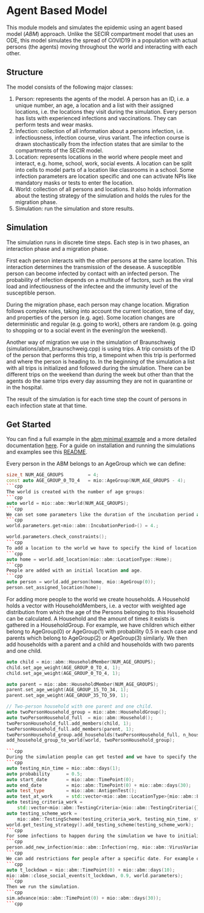 # Agent Based Model

This module models and simulates the epidemic using an agent based model (*ABM*) approach. Unlike the SECIR compartment model that uses an ODE, this model simulates the spread of COVID19 in a population with actual persons (the agents) moving throughout the world and interacting with each other.

## Structure

The model consists of the following major classes:

1. Person: represents the agents of the model. A person has an ID, i.e. a unique number, an age, a location and a list with their assigned locations, i.e. the locations they visit during the simulation. Every person has lists with experienced infections and vaccinations. They can perform tests and wear masks.
2. Infection: collection of all information about a persons infection, i.e. infectiousness, infection course, virus variant. The infection course is drawn stochastically from the infection states that are similar to the compartments of the SECIR model.
3. Location: represents locations in the world where people meet and interact, e.g. home, school, work, social events. A location can be split into cells to model parts of a location like classrooms in a school. Some infection parameters are location specific and one can activate NPIs like mandatory masks or tests to enter the location.
4. World: collection of all persons and locations. It also holds information about the testing strategy of the simulation and holds the rules for the migration phase.
5. Simulation: run the simulation and store results.

## Simulation

The simulation runs in discrete time steps. Each step is in two phases, an interaction phase and a migration phase.

First each person interacts with the other persons at the same location. This interaction determines the transmission of the desease. A susceptible person can become infected by contact with an infected person. The probability of infection depends on a multitude of factors, such as the viral load and infectiousness of the infectee and the immunity level of the susceptible person.

During the migration phase, each person may change location. Migration follows complex rules, taking into account the current location, time of day, and properties of the person (e.g. age). Some location changes are deterministic and regular (e.g. going to work), others are random (e.g. going to shopping or to a social event in the evening/on the weekend).

Another way of migration we use in the simulation of Braunschweig (simulations/abm_braunschweig.cpp) is using trips. A trip consists of the ID of the person that performs this trip, a timepoint when this trip is performed and where the person is heading to. In the beginning of the simulation a list with all trips is initialized and followed during the simulation. There can be different trips on the weekend than during the week but other than that the agents do the same trips every day assuming they are not in quarantine or in the hospital.

The result of the simulation is for each time step the count of persons in each infection state at that time.

## Get Started

You can find a full example in the [abm minimal example](../../examples/abm_minimal.cpp) and a more detailed documentation [here](https://dlr-sc.github.io/memilio/documentation/index.html). For a guide on installation and running the simulations and examples see this [README](../../README.md).

Every person in the ABM belongs to an AgeGroup which we can define:

```cpp
size_t NUM_AGE_GROUPS         = 4;
const auto AGE_GROUP_0_TO_4   = mio::AgeGroup(NUM_AGE_GROUPS - 4);
```cpp
The world is created with the number of age groups:
```cpp
auto world = mio::abm::World(NUM_AGE_GROUPS);
```cpp
We can set some parameters like the duration of the incubation period and check if they satisfy their constraints:
```cpp
world.parameters.get<mio::abm::IncubationPeriod>() = 4.;

world.parameters.check_constraints();
```cpp
To add a location to the world we have to specify the kind of location.
```cpp
auto home = world.add_location(mio::abm::LocationType::Home);
```cpp
People are added with an initial location and age.
```cpp
auto person = world.add_person(home, mio::AgeGroup(0));
person.set_assigned_location(home);
```

For adding more people to the world we create households. A Household holds a vector with HouseholdMembers, i.e. a vector with weighted age distribution from which the age of the Persons belonging to this Household can be calculated. A Household and the amount of times it exists is gathered in a HouseholdGroup.
For example, we have children which either belong to AgeGroup(0) or AgeGroup(1) with probability 0.5 in each case and parents which belong to AgeGroup(2) or AgeGroup(3) similarly. We then add households with a parent and a child and households with two parents and one child.

```cpp
auto child = mio::abm::HouseholdMember(NUM_AGE_GROUPS);
child.set_age_weight(AGE_GROUP_0_TO_4, 1);
child.set_age_weight(AGE_GROUP_0_TO_4, 1);

auto parent = mio::abm::HouseholdMember(NUM_AGE_GROUPS);
parent.set_age_weight(AGE_GROUP_15_TO_34, 1);
parent.set_age_weight(AGE_GROUP_35_TO_59, 1);

// Two-person household with one parent and one child.
auto twoPersonHousehold_group = mio::abm::HouseholdGroup();
auto twoPersonHousehold_full  = mio::abm::Household();
twoPersonHousehold_full.add_members(child, 1);
twoPersonHousehold_full.add_members(parent, 1);
twoPersonHousehold_group.add_households(twoPersonHousehold_full, n_households);
add_household_group_to_world(world, twoPersonHousehold_group);

```cpp
During the simulation people can get tested and we have to specify the scheme for that:
```cpp
auto testing_min_time = mio::abm::days(1);
auto probability      = 0.5;
auto start_date       = mio::abm::TimePoint(0);
auto end_date         = mio::abm::TimePoint(0) + mio::abm::days(30);
auto test_type        = mio::abm::AntigenTest();
auto test_at_work     = std::vector<mio::abm::LocationType>{mio::abm::LocationType::Work};
auto testing_criteria_work =
    std::vector<mio::abm::TestingCriteria>{mio::abm::TestingCriteria({}, test_at_work, {})};
auto testing_scheme_work =
    mio::abm::TestingScheme(testing_criteria_work, testing_min_time, start_date, end_date, test_type, probability);
world.get_testing_strategy().add_testing_scheme(testing_scheme_work);
```cpp
For some infections to happen during the simulation we have to initialize people with infections.
```cpp
person.add_new_infection(mio::abm::Infection(rng, mio::abm::VirusVariant::Wildtype, person.get_age(), world.parameters, start_date, infection_state));
```cpp
We can add restrictions for people after a specific date. For example only 10% of the people go to social events after day 10.
```cpp
auto t_lockdown = mio::abm::TimePoint(0) + mio::abm::days(10);
mio::abm::close_social_events(t_lockdown, 0.9, world.parameters);
```cpp
Then we run the simulation.
```cpp
sim.advance(mio::abm::TimePoint(0) + mio::abm::days(30));
```cpp
